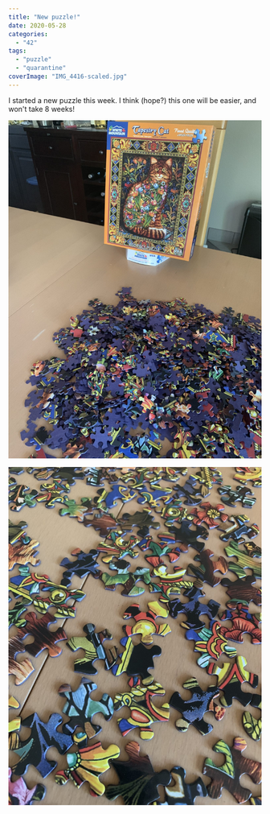 ```yaml
---
title: "New puzzle!"
date: 2020-05-28
categories: 
  - "42"
tags: 
  - "puzzle"
  - "quarantine"
coverImage: "IMG_4416-scaled.jpg"
---
```


I started a new puzzle this week. I think (hope?) this one will be easier, and won't take 8 weeks!

![](images/IMG_4417-scaled.jpg)

![](images/IMG_4418-scaled.jpg)
